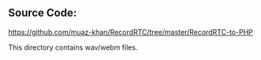 ## Source Code:

https://github.com/muaz-khan/RecordRTC/tree/master/RecordRTC-to-PHP

This directory contains wav/webm files.
